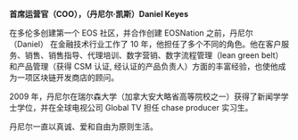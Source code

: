 **首席运营官（COO），（丹尼尔·凯斯）Daniel Keyes**

在多伦多创建第一个 EOS 社区，并合作创建 EOSNation 之前，丹尼尔（Daniel） 在金融技术行业工作了 10 年，他担任了多个不同的角色。他在客户服务、销售、销售指导、代理培训、数字营销、数字流程管理（lean green belt）和产品管理（获得 CSM 认证, 经认证的产品负责人）方面的丰富经验，也使他成为一项区块链开发商店的顾问。

2009 年，丹尼尔在瑞尔森大学（加拿大安大略省高等院校之一）获得了新闻学学士学位，并在全球电视公司 Global TV 担任 chase producer 实习生。

丹尼尔一直以真诚、爱和自由为原则生活。